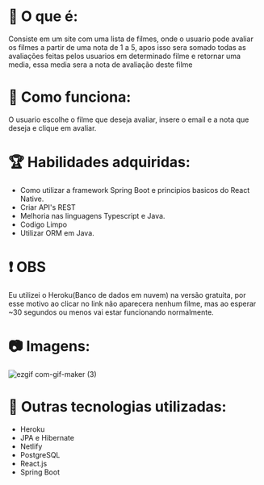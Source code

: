 # 💬 O que é: 
  Consiste em um site com uma lista de filmes, onde o usuario pode avaliar os filmes a partir de uma nota de 1 a 5,
apos isso sera somado todas as avaliações feitas pelos usuarios em determinado filme e retornar uma media, essa media sera 
a nota de avaliação deste filme

# 📃 Como funciona: 
  O usuario escolhe o filme que deseja avaliar, insere o email e a nota que deseja e clique em avaliar.
  
# 🏆 Habilidades adquiridas:
* Como utilizar a framework Spring Boot e principios basicos do React Native.
* Criar API's REST
* Melhoria nas linguagens Typescript e Java.
* Codigo Limpo
* Utilizar ORM em Java.

# :exclamation: OBS 
  Eu utilizei o Heroku(Banco de dados em nuvem) na versão gratuita, por esse motivo ao clicar no link não aparecera nenhum filme, mas ao esperar ~30 segundos ou menos vai estar funcionando normalmente.
# 📷 Imagens: 
![ezgif com-gif-maker (3)](https://user-images.githubusercontent.com/69250714/172501695-df26f399-0b07-4801-8570-e1f9f5c44579.gif)

# 🚀 Outras tecnologias utilizadas: 
* Heroku
* JPA e Hibernate
* Netlify
* PostgreSQL
* React.js
* Spring Boot
